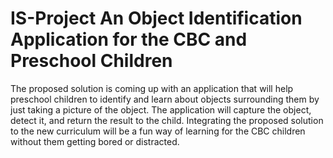 # IS-Project An Object Identification Application for the CBC and Preschool Children
The proposed solution is coming up with an application that will help preschool children to identify and learn about objects surrounding them by just taking a picture of the object. 
The application will capture the object, detect it, and return the result to the child. 
Integrating the proposed solution to the new curriculum will be a fun way of learning for the CBC children without them getting bored or distracted. 
